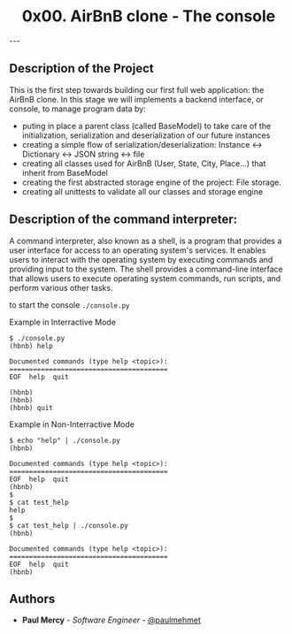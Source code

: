 <center> <h1>0x00. AirBnB clone - The console</h1> </center>
---

## Description of the Project
This is the first step towards building our first full web application: the AirBnB clone. 
In this stage we will implements a backend interface, or console, to manage program data by:
 * puting in place a parent class (called BaseModel) to take care of the initialization, serialization and deserialization of our future instances
 * creating a simple flow of serialization/deserialization: Instance <-> Dictionary <-> JSON string <-> file
 * creating all classes used for AirBnB (User, State, City, Place…) that inherit from BaseModel
 * creating the first abstracted storage engine of the project: File storage.
 * creating all unittests to validate all our classes and storage engine

## Description of the command interpreter:
A command interpreter, also known as a shell, is a program that provides a user interface for access to an operating system's services. It enables users to interact with the operating system by executing commands and providing input to the system. The shell provides a command-line interface that allows users to execute operating system commands, run scripts, and perform various other tasks.

to start the console `./console.py`

Example in Interractive Mode
```
$ ./console.py
(hbnb) help

Documented commands (type help <topic>):
========================================
EOF  help  quit

(hbnb) 
(hbnb) 
(hbnb) quit
```
Example in Non-Interractive Mode
```
$ echo "help" | ./console.py
(hbnb)

Documented commands (type help <topic>):
========================================
EOF  help  quit
(hbnb) 
$
$ cat test_help
help
$
$ cat test_help | ./console.py
(hbnb)

Documented commands (type help <topic>):
========================================
EOF  help  quit
(hbnb) 
```

## Authors
* **Paul Mercy** - *Software Engineer* - [@paulmehmet](https://github.com/paulmehmet)

